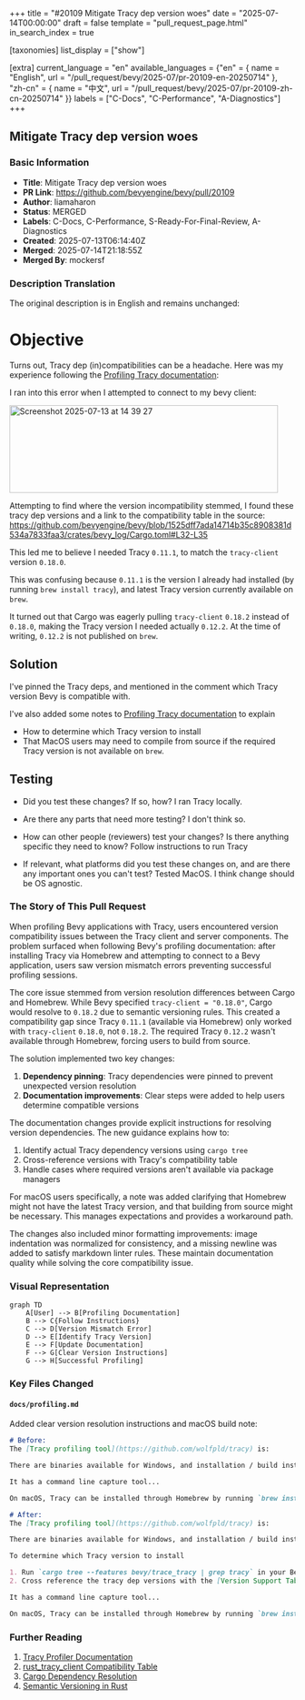 +++
title = "#20109 Mitigate Tracy dep version woes"
date = "2025-07-14T00:00:00"
draft = false
template = "pull_request_page.html"
in_search_index = true

[taxonomies]
list_display = ["show"]

[extra]
current_language = "en"
available_languages = {"en" = { name = "English", url = "/pull_request/bevy/2025-07/pr-20109-en-20250714" }, "zh-cn" = { name = "中文", url = "/pull_request/bevy/2025-07/pr-20109-zh-cn-20250714" }}
labels = ["C-Docs", "C-Performance", "A-Diagnostics"]
+++

## Mitigate Tracy dep version woes

### Basic Information
- **Title**: Mitigate Tracy dep version woes
- **PR Link**: https://github.com/bevyengine/bevy/pull/20109
- **Author**: liamaharon
- **Status**: MERGED
- **Labels**: C-Docs, C-Performance, S-Ready-For-Final-Review, A-Diagnostics
- **Created**: 2025-07-13T06:14:40Z
- **Merged**: 2025-07-14T21:18:55Z
- **Merged By**: mockersf

### Description Translation
The original description is in English and remains unchanged:

# Objective

Turns out, Tracy dep (in)compatibilities can be a headache. Here was my experience following the [Profiling Tracy documentation](https://github.com/bevyengine/bevy/blob/1525dff7ada14714b35c8908381d534a7833faa3/docs/profiling.md#tracy-profiler): 

I ran into this error when I attempted to connect to my bevy client:

<img width="473" height="154" alt="Screenshot 2025-07-13 at 14 39 27" src="https://github.com/user-attachments/assets/97634b37-253c-40ab-86ca-6eba02985638" />

Attempting to find where the version incompatibility stemmed, I found these tracy dep versions and a link to the compatibility table in the source:
 https://github.com/bevyengine/bevy/blob/1525dff7ada14714b35c8908381d534a7833faa3/crates/bevy_log/Cargo.toml#L32-L35 

This led me to believe I needed Tracy `0.11.1`, to match the `tracy-client` version `0.18.0`.

This was confusing because `0.11.1` is the version I already had installed (by running `brew install tracy`), and latest Tracy version currently available on `brew`.

It turned out that Cargo was eagerly pulling `tracy-client` `0.18.2` instead of `0.18.0`, making the Tracy version I needed actually `0.12.2`. At the time of writing, `0.12.2` is not published on `brew`.

## Solution

I've pinned the Tracy deps, and mentioned in the comment which Tracy version Bevy is compatible with.

I've also added some notes to [Profiling Tracy documentation](https://github.com/bevyengine/bevy/blob/1525dff7ada14714b35c8908381d534a7833faa3/docs/profiling.md#tracy-profiler) to explain
- How to determine which Tracy version to install
- That MacOS users may need to compile from source if the required Tracy version is not available on `brew`. 

## Testing

- Did you test these changes? If so, how?
I ran Tracy locally.

- Are there any parts that need more testing?
I don't think so.

- How can other people (reviewers) test your changes? Is there anything specific they need to know?
Follow instructions to run Tracy

- If relevant, what platforms did you test these changes on, and are there any important ones you can't test?
Tested MacOS. I think change should be OS agnostic.

### The Story of This Pull Request

When profiling Bevy applications with Tracy, users encountered version compatibility issues between the Tracy client and server components. The problem surfaced when following Bevy's profiling documentation: after installing Tracy via Homebrew and attempting to connect to a Bevy application, users saw version mismatch errors preventing successful profiling sessions. 

The core issue stemmed from version resolution differences between Cargo and Homebrew. While Bevy specified `tracy-client = "0.18.0"`, Cargo would resolve to `0.18.2` due to semantic versioning rules. This created a compatibility gap since Tracy `0.11.1` (available via Homebrew) only worked with `tracy-client` `0.18.0`, not `0.18.2`. The required Tracy `0.12.2` wasn't available through Homebrew, forcing users to build from source.

The solution implemented two key changes:
1. **Dependency pinning**: Tracy dependencies were pinned to prevent unexpected version resolution
2. **Documentation improvements**: Clear steps were added to help users determine compatible versions

The documentation changes provide explicit instructions for resolving version dependencies. The new guidance explains how to:
1. Identify actual Tracy dependency versions using `cargo tree`
2. Cross-reference versions with Tracy's compatibility table
3. Handle cases where required versions aren't available via package managers

For macOS users specifically, a note was added clarifying that Homebrew might not have the latest Tracy version, and that building from source might be necessary. This manages expectations and provides a workaround path.

The changes also included minor formatting improvements: image indentation was normalized for consistency, and a missing newline was added to satisfy markdown linter rules. These maintain documentation quality while solving the core compatibility issue.

### Visual Representation

```mermaid
graph TD
    A[User] --> B[Profiling Documentation]
    B --> C{Follow Instructions}
    C --> D[Version Mismatch Error]
    D --> E[Identify Tracy Version]
    E --> F[Update Documentation]
    F --> G[Clear Version Instructions]
    G --> H[Successful Profiling]
```

### Key Files Changed

#### `docs/profiling.md`
Added clear version resolution instructions and macOS build note:

```markdown
# Before:
The [Tracy profiling tool](https://github.com/wolfpld/tracy) is:

There are binaries available for Windows, and installation / build instructions for other operating systems can be found in the [Tracy documentation PDF](https://github.com/wolfpld/tracy/releases/latest/download/tracy.pdf).

It has a command line capture tool...

On macOS, Tracy can be installed through Homebrew by running `brew install tracy`, and the GUI client can be launched by running `tracy`.

# After:
The [Tracy profiling tool](https://github.com/wolfpld/tracy) is:

There are binaries available for Windows, and installation / build instructions for other operating systems can be found in the [Tracy documentation PDF](https://github.com/wolfpld/tracy/releases/latest/download/tracy.pdf).

To determine which Tracy version to install

1. Run `cargo tree --features bevy/trace_tracy | grep tracy` in your Bevy workspace root to see which tracy dep versions are used
2. Cross reference the tracy dep versions with the [Version Support Table](https://github.com/nagisa/rust_tracy_client?tab=readme-ov-file#version-support-table)

It has a command line capture tool...

On macOS, Tracy can be installed through Homebrew by running `brew install tracy`, and the GUI client can be launched by running `tracy`. Note that `brew` does not always have the latest version of Tracy available, in which cases you may be required to build from source.
```

### Further Reading
1. [Tracy Profiler Documentation](https://github.com/wolfpld/tracy/releases/latest/download/tracy.pdf)
2. [rust_tracy_client Compatibility Table](https://github.com/nagisa/rust_tracy_client?tab=readme-ov-file#version-support-table)
3. [Cargo Dependency Resolution](https://doc.rust-lang.org/cargo/reference/resolver.html)
4. [Semantic Versioning in Rust](https://doc.rust-lang.org/cargo/reference/semver.html)